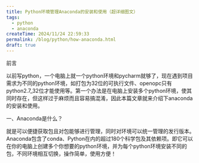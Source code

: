 ```yaml
---
title: Python环境管理Anaconda的安装和使用（超详细图文）
tags:
  - python
  - anaconda
createTime: 2024/11/24 22:59:33
permalink: /blog/python/how-anaconda.html
draft: true
---
```


前言

以前写python，一个电脑上就一个python环境和pycharm就够了，现在遇到项目需求为不同的python环境，如打包为32位的可执行文件、openopc只有python2.7_32位才能使用等。第一个办法是在电脑上安装多个python环境，使其同时存在，但这样过于麻烦而且容易搞混淆，因此本篇文章就来介绍下anaconda的安装和使用。

一、Anaconda是什么？

就是可以便捷获取包且对包能够进行管理，同时对环境可以统一管理的发行版本。Anaconda包含了conda、Python在内的超过180个科学包及其依赖项。即它可以在你的电脑上创建多个你想要的python环境，并为每个python环境安装不同的包，不同环境相互切换，操作简单，使用方便！
